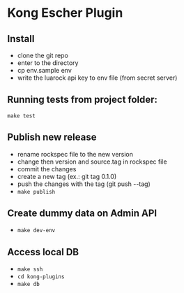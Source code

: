 # Kong Escher Plugin

## Install
 - clone the git repo
 - enter to the directory
 - cp env.sample env
 - write the luarock api key to env file (from secret server)

## Running tests from project folder:

`make test`

## Publish new release
 - rename rockspec file to the new version
 - change then version and source.tag in rockspec file
 - commit the changes
 - create a new tag (ex.: git tag 0.1.0)
 - push the changes with the tag (git push --tag)
 - `make publish`
 
## Create dummy data on Admin API

- `make dev-env`

## Access local DB

- `make ssh`
- `cd kong-plugins`
- `make db`